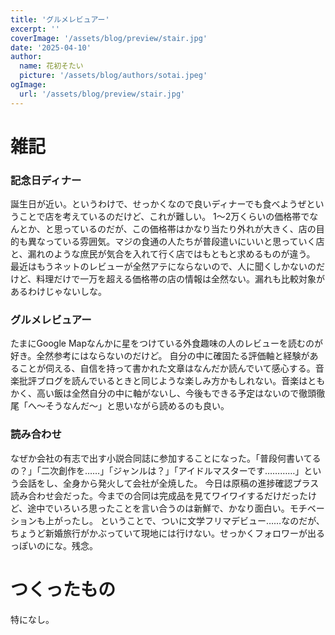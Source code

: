 ```yaml
---
title: 'グルメレビュアー'
excerpt: ''
coverImage: '/assets/blog/preview/stair.jpg'
date: '2025-04-10'
author:
  name: 花初そたい
  picture: '/assets/blog/authors/sotai.jpeg'
ogImage:
  url: '/assets/blog/preview/stair.jpg'
---
```

# 雑記
### 記念日ディナー
誕生日が近い。というわけで、せっかくなので良いディナーでも食べようぜということで店を考えているのだけど、これが難しい。
1～2万くらいの価格帯でなんとか、と思っているのだが、この価格帯はかなり当たり外れが大きく、店の目的も異なっている雰囲気。マジの食通の人たちが普段遣いにいいと思っていく店と、漏れのような庶民が気合を入れて行く店ではもともと求めるものが違う。
最近はもうネットのレビューが全然アテにならないので、人に聞くしかないのだけど、料理だけで一万を超える価格帯の店の情報は全然ない。漏れも比較対象があるわけじゃないしな。

### グルメレビュアー
たまにGoogle Mapなんかに星をつけている外食趣味の人のレビューを読むのが好き。全然参考にはならないのだけど。
自分の中に確固たる評価軸と経験があることが伺える、自信を持って書かれた文章はなんだか読んでいて感心する。音楽批評ブログを読んでいるときと同じような楽しみ方かもしれない。音楽はともかく、高い飯は全然自分の中に軸がないし、今後もできる予定はないので徹頭徹尾「へ～そうなんだ～」と思いながら読めるのも良い。

### 読み合わせ
なぜか会社の有志で出す小説合同誌に参加することになった。「普段何書いてるの？」「二次創作を……」「ジャンルは？」「アイドルマスターです…………」という会話をし、全身から発火して会社が全焼した。
今日は原稿の進捗確認プラス読み合わせ会だった。今までの合同は完成品を見てワイワイするだけだったけど、途中でいろいろ思ったことを言い合うのは新鮮で、かなり面白い。モチベーションも上がったし。
ということで、ついに文学フリマデビュー……なのだが、ちょうど新婚旅行がかぶっていて現地には行けない。せっかくフォロワーが出るっぽいのにな。残念。

# つくったもの
特になし。
